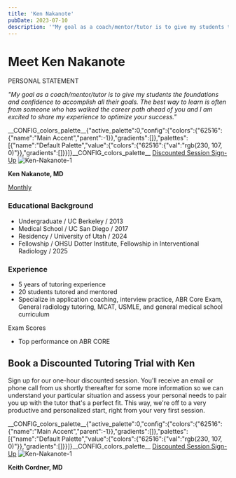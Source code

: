 ```yaml
---
title: 'Ken Nakanote'
pubDate: 2023-07-10
description: '"My goal as a coach/mentor/tutor is to give my students the foundations and confidence to accomplish all their goals. The best way to learn is often from s'
---
```


# Meet Ken Nakanote

PERSONAL STATEMENT

_"My goal as a coach/mentor/tutor is to give my students the foundations and confidence to accomplish all their goals. The best way to learn is often from someone who has walked the career path ahead of you and I am excited to share my experience to optimize your success."_

\_\_CONFIG_colors_palette\_\_{"active_palette":0,"config":{"colors":{"62516":{"name":"Main Accent","parent":-1}},"gradients":\[\]},"palettes":\[{"name":"Default Palette","value":{"colors":{"62516":{"val":"rgb(230, 107, 0)"}},"gradients":\[\]}}\]}\_\_CONFIG_colors_palette\_\_ [Discounted Session Sign-Up](/purchase-discounted-session/) ![](https://i2xfwztd2ksbegse.public.blob.vercel-storage.com/wp/2023/07/Ken-Nakanote-1.webp 'Ken-Nakanote-1')

**Ken Nakanote, MD**

[Monthly](#)

### Educational Background

- Undergraduate / UC Berkeley / 2013
- Medical School / UC San Diego / 2017
- Residency / University of Utah / 2024
- Fellowship / OHSU Dotter Institute, Fellowship in Interventional Radiology / 2025

### Experience

- 5 years of tutoring experience
- 20 students tutored and mentored
- Specialize in application coaching, interview practice, ABR Core Exam, General radiology tutoring, MCAT, USMLE, and general medical school curriculum

Exam Scores

- Top performance on ABR CORE

## Book a Discounted Tutoring Trial with Ken

Sign up for our one-hour discounted session. You'll receive an email or phone call from us shortly thereafter for some more information so we can understand your particular situation and assess your personal needs to pair you up with the tutor that's a perfect fit. This way, we're off to a very productive and personalized start, right from your very first session.

\_\_CONFIG_colors_palette\_\_{"active_palette":0,"config":{"colors":{"62516":{"name":"Main Accent","parent":-1}},"gradients":\[\]},"palettes":\[{"name":"Default Palette","value":{"colors":{"62516":{"val":"rgb(230, 107, 0)"}},"gradients":\[\]}}\]}\_\_CONFIG_colors_palette\_\_ [Discounted Session Sign-Up](/purchase-discounted-session/) ![](https://i2xfwztd2ksbegse.public.blob.vercel-storage.com/wp/2023/07/Ken-Nakanote-1.webp 'Ken-Nakanote-1')

**Keith Cordner, MD**
